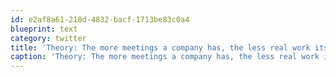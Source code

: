 ```yaml
---
id: e2af8a61-218d-4832-bacf-1713be83c0a4
blueprint: text
category: twitter
title: 'Theory: The more meetings a company has, the less real work its employees actually do. Discuss.'
caption: 'Theory: The more meetings a company has, the less real work its employees actually do. Discuss.'
---
```

